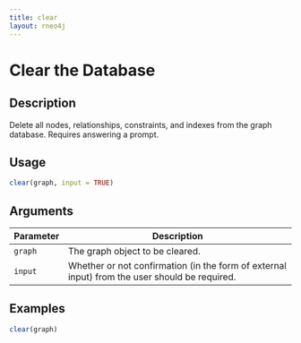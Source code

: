 ```yaml
---
title: clear
layout: rneo4j
---
```


# Clear the Database

## Description

Delete all nodes, relationships, constraints, and indexes from the graph database. Requires answering a prompt.

## Usage

```r
clear(graph, input = TRUE)
```

## Arguments

| Parameter | Description | 
| --------- | ----------- |
| `graph`   | The graph object to be cleared. |
| `input`   | Whether or not confirmation (in the form of external input) from the user should be required. |

## Examples

```r
clear(graph)
```